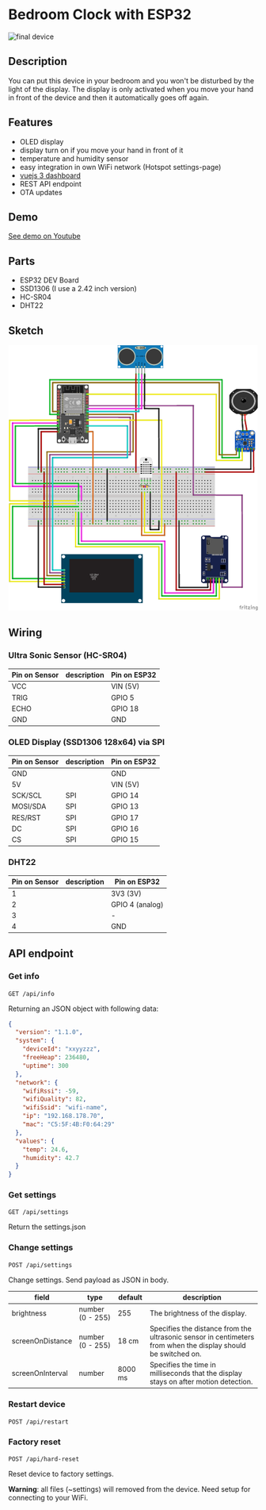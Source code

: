 # Bedroom Clock with ESP32

![final device](/docs/device.jpg)

## Description

You can put this device in your bedroom and you won't be disturbed by the light of the display. The display is only activated when you move your hand in front of the device and then it automatically goes off again.

## Features

- OLED display
- display turn on if you move your hand in front of it
- temperature and humidity sensor
- easy integration in own WiFi network (Hotspot settings-page)
- [vuejs 3 dashboard](https://github.com/coding-lemur/bed-room-clock-dashboard)
- REST API endpoint
- OTA updates

## Demo

[See demo on Youtube](https://youtu.be/ncI8ftF5udI)

## Parts

- ESP32 DEV Board
- SSD1306 (I use a 2.42 inch version)
- HC-SR04
- DHT22

## Sketch

![sketch](/docs/beed-room-clock-sketch_bb.png)

## Wiring

### Ultra Sonic Sensor (HC-SR04)

| Pin on Sensor | description | Pin on ESP32 |
| ------------- | ----------- | ------------ |
| VCC           |             | VIN (5V)     |
| TRIG          |             | GPIO 5       |
| ECHO          |             | GPIO 18      |
| GND           |             | GND          |

### OLED Display (SSD1306 128x64) via SPI

| Pin on Sensor | description | Pin on ESP32 |
| ------------- | ----------- | ------------ |
| GND           |             | GND          |
| 5V            |             | VIN (5V)     |
| SCK/SCL       | SPI         | GPIO 14      |
| MOSI/SDA      | SPI         | GPIO 13      |
| RES/RST       | SPI         | GPIO 17      |
| DC            | SPI         | GPIO 16      |
| CS            | SPI         | GPIO 15      |

### DHT22

| Pin on Sensor | description | Pin on ESP32    |
| ------------- | ----------- | --------------- |
| 1             |             | 3V3 (3V)        |
| 2             |             | GPIO 4 (analog) |
| 3             |             | -               |
| 4             |             | GND             |

## API endpoint

### Get info

```http
GET /api/info
```

Returning an JSON object with following data:

```json
{
  "version": "1.1.0",
  "system": {
    "deviceId": "xxyyzzz",
    "freeHeap": 236480,
    "uptime": 300
  },
  "network": {
    "wifiRssi": -59,
    "wifiQuality": 82,
    "wifiSsid": "wifi-name",
    "ip": "192.168.178.70",
    "mac": "C5:5F:4B:F0:64:29"
  },
  "values": {
    "temp": 24.6,
    "humidity": 42.7
  }
}
```

### Get settings

```http
GET /api/settings
```

Return the settings.json

### Change settings

```http
POST /api/settings
```

Change settings.
Send payload as JSON in body.

| field            | type             | default | description                                                                                                   |
| ---------------- | ---------------- | ------- | ------------------------------------------------------------------------------------------------------------- |
| brightness       | number (0 - 255) | 255     | The brightness of the display.                                                                                |
| screenOnDistance | number (0 - 255) | 18 cm   | Specifies the distance from the ultrasonic sensor in centimeters from when the display should be switched on. |
| screenOnInterval | number           | 8000 ms | Specifies the time in milliseconds that the display stays on after motion detection.                          |

### Restart device

```http
POST /api/restart
```

### Factory reset

```http
POST /api/hard-reset
```

Reset device to factory settings.

**Warning**: all files (~settings) will removed from the device. Need setup for connecting to your WiFi.
